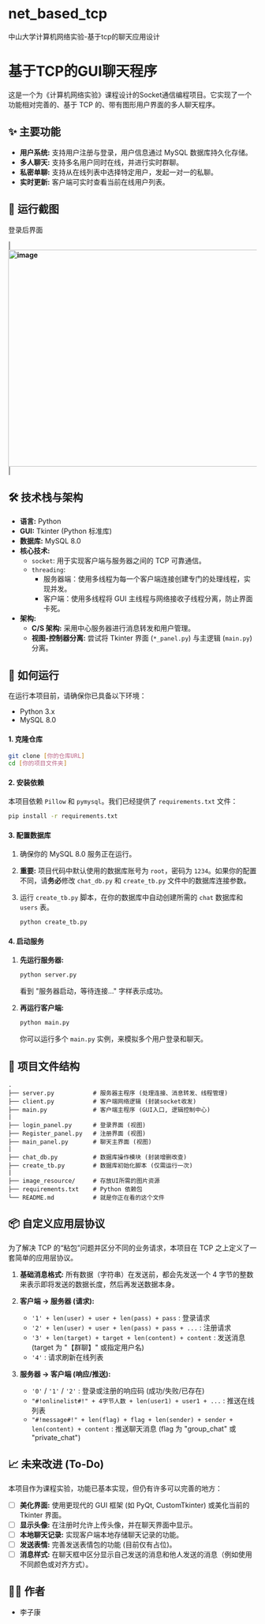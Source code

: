 # net_based_tcp
中山大学计算机网络实验-基于tcp的聊天应用设计
# 基于TCP的GUI聊天程序

这是一个为《计算机网络实验》课程设计的Socket通信编程项目。它实现了一个功能相对完善的、基于 TCP 的、带有图形用户界面的多人聊天程序。

## ✨ 主要功能

* **用户系统:** 支持用户注册与登录，用户信息通过 MySQL 数据库持久化存储。
* **多人聊天:** 支持多名用户同时在线，并进行实时群聊。
* **私密单聊:** 支持从在线列表中选择特定用户，发起一对一的私聊。
* **实时更新:** 客户端可实时查看当前在线用户列表。

## 📸 运行截图


 登录后界面 

| **<img width="844" height="440" alt="image" src="https://github.com/user-attachments/assets/13562071-51ce-49de-b45a-d7065b3e32e5" />** |


## 🛠️ 技术栈与架构

* **语言:** Python
* **GUI:** Tkinter (Python 标准库)
* **数据库:** MySQL 8.0
* **核心技术:**
    * `socket`: 用于实现客户端与服务器之间的 TCP 可靠通信。
    * `threading`:
        * 服务器端：使用多线程为每一个客户端连接创建专门的处理线程，实现并发。
        * 客户端：使用多线程将 GUI 主线程与网络接收子线程分离，防止界面卡死。
* **架构:**
    * **C/S 架构:** 采用中心服务器进行消息转发和用户管理。
    * **视图-控制器分离:** 尝试将 Tkinter 界面 (`*_panel.py`) 与主逻辑 (`main.py`) 分离。

## 🚀 如何运行

在运行本项目前，请确保你已具备以下环境：

* Python 3.x
* MySQL 8.0

#### 1. 克隆仓库

```bash
git clone [你的仓库URL]
cd [你的项目文件夹]
```

#### 2. 安装依赖

本项目依赖 `Pillow` 和 `pymysql`。我们已经提供了 `requirements.txt` 文件：

```bash
pip install -r requirements.txt
```

#### 3. 配置数据库

1.  确保你的 MySQL 8.0 服务正在运行。
2.  **重要:** 项目代码中默认使用的数据库账号为 `root`，密码为 `1234`。如果你的配置不同，请**务必**修改 `chat_db.py` 和 `create_tb.py` 文件中的数据库连接参数。
3.  运行 `create_tb.py` 脚本，在你的数据库中自动创建所需的 `chat` 数据库和 `users` 表。

    ```bash
    python create_tb.py
    ```

#### 4. 启动服务

1.  **先运行服务器:**
    ```bash
    python server.py
    ```
    看到 "服务器启动，等待连接..." 字样表示成功。

2.  **再运行客户端:**
    ```bash
    python main.py
    ```
    你可以运行多个 `main.py` 实例，来模拟多个用户登录和聊天。

## 📁 项目文件结构

```
.
├── server.py           # 服务器主程序 (处理连接、消息转发、线程管理)
├── client.py           # 客户端网络逻辑 (封装socket收发)
├── main.py             # 客户端主程序 (GUI入口, 逻辑控制中心)
|
├── login_panel.py      # 登录界面 (视图)
├── Register_panel.py   # 注册界面 (视图)
├── main_panel.py       # 聊天主界面 (视图)
|
├── chat_db.py          # 数据库操作模块 (封装增删改查)
├── create_tb.py        # 数据库初始化脚本 (仅需运行一次)
|
├── image_resource/     # 存放UI所需的图片资源
├── requirements.txt    # Python 依赖包
└── README.md           # 就是你正在看的这个文件
```

## 📦 自定义应用层协议

为了解决 TCP 的“粘包”问题并区分不同的业务请求，本项目在 TCP 之上定义了一套简单的应用层协议。

1.  **基础消息格式:**
    所有数据（字符串）在发送前，都会先发送一个 4 字节的整数来表示即将发送的数据长度，然后再发送数据本身。

2.  **客户端 -> 服务器 (请求):**
    * `'1' + len(user) + user + len(pass) + pass` : 登录请求
    * `'2' + len(user) + user + len(pass) + pass + ...` : 注册请求
    * `'3' + len(target) + target + len(content) + content` : 发送消息 (target 为 "【群聊】" 或指定用户名)
    * `'4'` : 请求刷新在线列表

3.  **服务器 -> 客户端 (响应/推送):**
    * `'0'` / `'1'` / `'2'` : 登录或注册的响应码 (成功/失败/已存在)
    * `"#!onlinelist#!" + 4字节人数 + len(user1) + user1 + ...` : 推送在线列表
    * `"#!message#!" + len(flag) + flag + len(sender) + sender + len(content) + content` : 推送聊天消息 (flag 为 "group_chat" 或 "private_chat")

## 📈 未来改进 (To-Do)

本项目作为课程实验，功能已基本实现，但仍有许多可以完善的地方：

* [ ] **美化界面:** 使用更现代的 GUI 框架 (如 PyQt, CustomTkinter) 或美化当前的 Tkinter 界面。
* [ ] **显示头像:** 在注册时允许上传头像，并在聊天界面中显示。
* [ ] **本地聊天记录:** 实现客户端本地存储聊天记录的功能。
* [ ] **发送表情:** 完善发送表情包的功能 (目前仅有占位)。
* [ ] **消息样式:** 在聊天框中区分显示自己发送的消息和他人发送的消息（例如使用不同颜色或对齐方式）。

## 👨‍💻 作者

* 李子康 
